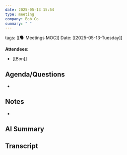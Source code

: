 ```yaml
---
date: 2025-05-13 15:54
type: meeting
company: Bob Co
summary: " "
---
```

tags: [[🗣️ Meetings MOC]]
Date: [[2025-05-13-Tuesday]]

**Attendees**: 
- [[Bon]]

## Agenda/Questions
- 

## Notes
- 

## AI Summary


## Transcript

